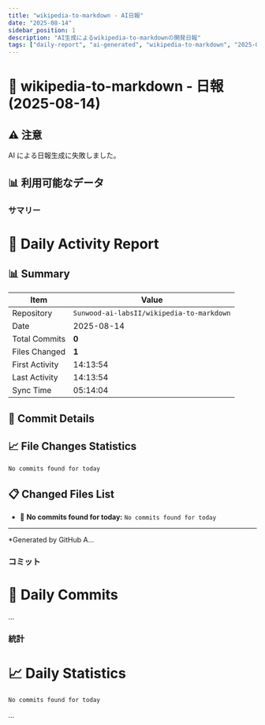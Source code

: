 ```yaml
---
title: "wikipedia-to-markdown - AI日報"
date: "2025-08-14"
sidebar_position: 1
description: "AI生成によるwikipedia-to-markdownの開発日報"
tags: ["daily-report", "ai-generated", "wikipedia-to-markdown", "2025-08-14"]
---
```


# 📅 wikipedia-to-markdown - 日報 (2025-08-14)

## ⚠️ 注意
AI による日報生成に失敗しました。

## 📊 利用可能なデータ

### サマリー
# 📅 Daily Activity Report

## 📊 Summary
| Item | Value |
|------|-------|
| Repository | `Sunwood-ai-labsII/wikipedia-to-markdown` |
| Date | 2025-08-14 |
| Total Commits | **0** |
| Files Changed | **1** |
| First Activity | 14:13:54 |
| Last Activity | 14:13:54 |
| Sync Time | 05:14:04 |

## 📝 Commit Details

## 📈 File Changes Statistics

```diff
No commits found for today
```

## 📋 Changed Files List

- 📝 **No commits found for today:** `No commits found for today`

---
*Generated by GitHub A...

### コミット
# 📝 Daily Commits

...

### 統計
# 📈 Daily Statistics

```diff
No commits found for today
```
...